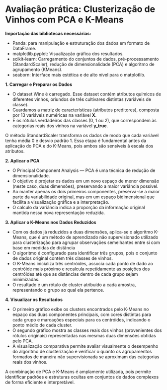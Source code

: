 # Avaliação prática: Clusterização de Vinhos com PCA e K-Means


**Importação das bibliotecas necessárias:**   
   - Panda: para manipulação e estruturação dos dados em formato de DataFrame.
   - matplotlib.pyplot: Visualização gráfica dos resultados.
   - scikit-learn: Carregamento do conjuntos de dados, pré-processamento (StandardScaler), redução de dimensionalidade (PCA) e algoritmo de agrupamento (KMeans).
   - seaborn: Interface mais estética e de alto nível para o matplotlib.
     
**1. Carregar e Preparar os Dados**

   - O dataset Wine é carregado. Esse dataset contém atributos químicos de diferentes vinhos, oriundos de três cultivares distintas (variáveis de classe).
   - Guardamos a matriz de características (atributos preditores), composta por 13 variáveis numéricas na variável **X**.
   - E os rótulos verdadeiros das classes (0, 1 ou 2), que correspondem às categorias reais dos vinhos na variável **y_true**.
   
O método StandardScaler transforma os dados de modo que cada variável tenha média 0 e desvio padrão 1.
Essa etapa é fundamental antes da aplicação do PCA e do K-Means, pois ambos são sensíveis à escala dos atributos.

**2. Aplicar o PCA**
  - O Principal Component Analysis — PCA é uma técnica de redução de dimensionalidade.
  - O objetivo é projetar os dados em um novo espaço de menor dimensão (neste caso, duas dimensões), preservando a maior variância possível.
  - Ao manter apenas os dois primeiros componentes, preserva-se a maior parte da variabilidade original, mas em um espaço bidimensional que facilita a visualização gráfica e a interpretação.
  - O calculo da variância indica a proporção da informação original mantida nessa nova representação reduzida.
    
**3. Aplicar o K-Means nos Dados Reduzidos**
  - Com os dados já reduzidos a duas dimensões, aplica-se o algoritmo K-Means, que é um método de aprendizado não supervisionado utilizado para clusterização para agrupar observações semelhantes entre si com base em medidas de distância
  - O algoritmo é configurado para identificar três grupos, pois o conjunto de dados original contém três classes de vinhos.
  - O K-Means inicializa três centróides, associa cada ponto de dado ao centróide mais próximo e recalcula repetidamente as posições dos centróides até que as distâncias dentro de cada grupo sejam minimizadas.
  - O resultado é um rótulo de cluster atribuído a cada amostra, representando o grupo ao qual ela pertence.

**4. Visualizar os Resultados**

  -  O primeiro gráfico exibe os clusters encontrados pelo K-Means no espaço das duas componentes principais, com cores distintas para cada grupo e marcações especiais para os centróides, indicando o ponto médio de cada cluster.
  -  O segundo gráfico mostra as classes reais dos vinhos (provenientes dos rótulos originais) representadas nas mesmas duas dimensões obtidas pelo PCA.
  -  A visualização comparativa permite avaliar visualmente o desempenho do algoritmo de clusterização e verificar o quanto os agrupamentos formados de maneira não supervisionada se aproximam das categorias reais dos vinhos.

A combinação de PCA e K-Means é amplamente utilizada, pois permite identificar padrões e estruturas ocultas em conjuntos de dados complexos de forma eficiente e interpretável.
